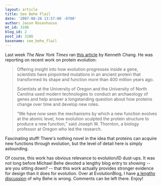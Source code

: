 ```yaml
---
layout: article
title: See Behe Flail
date: '2007-08-28 13:57:00 -0700'
author: Jason Rosenhouse
mt_id: 3186
blog_id: 2
post_id: 3186
basename: see_behe_flail
---
```

Last week <i>The New York Times</i> ran <a href="http://www.nytimes.com/2007/08/21/science/21prot.html?_r=2&ref=science&oref=slogin&oref=slogin">this article</a> by Kenneth Chang.  He was reporting on recent work on protein evolution:

<blockquote>
Offering insight into how evolution progresses inside a gene, scientists have pinpointed mutations in an ancient protein that transformed its shape and function more than 400 million years ago.

Scientists at the University of Oregon and the University of North Carolina used modern technologies to conduct an archaeology of genes and help answer a longstanding question about how proteins change over time and develop new roles.

&ldquo;We have now seen the mechanisms by which a new function evolves at the atomic level, how evolution sculpted the protein structure to produce a new function,&rdquo; said Joseph W. Thornton, a biology professor at Oregon who led the research. 
</blockquote>

Fascinating stuff!  There's nothing novel in the idea that proteins can acquire new functions through evolution, but the level of detail here is simply astounding.

Of course, this work has obvious relevance to evolution/ID dust-ups.  It was not long before Michael Behe devoted a lengthy blog entry to showing -- are you sitting down? -- that this work actually provides stronger evidence for design than it does for evolution.  Over at EvolutionBlog, I have <a href="http://scienceblogs.com/evolutionblog/2007/08/see_behe_flail.php">a lengthy discussion</a> of why Behe is wrong.  Comments can be left there.  Enjoy!
